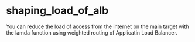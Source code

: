 # shaping_load_of_alb
You can reduce the load of access from the internet on the main target with the lamda function  using weighted routing of Applicatin Load Balancer.
